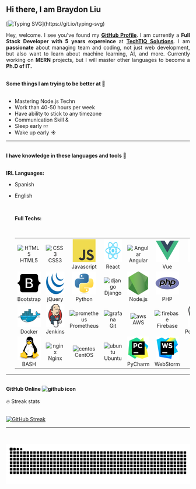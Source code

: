 ## Hi there, I am Braydon Liu

[![Typing SVG](https://readme-typing-svg.herokuapp.com/?lines=DevOps,+Full-Stack+Engineer;Mastering+Node.js+and+Laravel;+AWS+Community+Builder;Open-Source+Enthusiast;Node.js+Lover;Social+Media+Influencer;Blogger;)](https://git.io/typing-svg)

<p align="justify"> Hey, welcome. I see you've found my <b><a href="https://github.com/masterdev0218">GitHub Profile</a></b>. I am currently a <b>Full Stack Developer with 5 years expereince </b> at <strong><a href="https://microverse.org">TechTIQ Solutions</a></strong>. I am <b>passionate</b> about managing team and coding, not just web development, but also want to learn about machine learning, AI, and more. Currently working on <b>MERN</b> projects, but I will master other languages to become a <b>Ph.D of IT.</b></p>
<br>

  <summary><strong>Some things I am trying to be better at 🔧</strong></summary>
  <br>

- Mastering Node.js Techn
- Work than 40-50 hours per week
- Have ability to stick to any timezone
- Communication Skill &
- Sleep early 💤
- Wake up early ☀️

<hr>
<br>

  <summary><strong>I have knowledge in these languages and tools 🧠</strong></summary>
  <br>

  <p><strong>IRL Languages:</strong></p>

- Spanish
- English

    <br>
    <p><strong>Full Techs:</strong></p>

    <br>
    <table>
      <tr>
        <td align="center">
          <img alt="HTML5" height=64px src="https://cdn.jsdelivr.net/gh/devicons/devicon/icons/html5/html5-original.svg">
          <br>HTML5
        </td>
        <td align="center">
          <img alt="CSS3" height=64px src="https://cdn.jsdelivr.net/gh/devicons/devicon/icons/css3/css3-original.svg">
          <br>CSS3
        </td>
        <td align="center">
          <img alt="javascript" height=64px src="https://raw.githubusercontent.com/devicons/devicon/master/icons/javascript/javascript-original.svg">
          <br>Javascript
        </td>
        <td align="center">
          <img alt="React" height=64px src="https://raw.githubusercontent.com/github/explore/80688e429a7d4ef2fca1e82350fe8e3517d3494d/topics/react/react.png">
          <br>React
        </td>
        <td align="center">
          <img alt="Angular" height=64px src="https://www.vectorlogo.zone/logos/angular/angular-icon.svg">
          <br>Angular
        </td>
        <td align="center">
          <img alt="vue" height=64px src="https://raw.githubusercontent.com/devicons/devicon/master/icons/vuejs/vuejs-original.svg">
          <br>Vue
        </td>
        <td align="center">
        <img alt="flutter" height=64px src="https://raw.githubusercontent.com/devicons/devicon/master/icons/flutter/flutter-original.svg">
        <br>Flutter
      </td>
        <td align="center">
          <img alt="typescript" height=64px src="https://raw.githubusercontent.com/devicons/devicon/master/icons/typescript/typescript-original.svg">
          <br>Typescript
        </td>
      </tr>
    <tr>
      <td align="center">
        <img alt="bootstrap" height=64px src="https://raw.githubusercontent.com/devicons/devicon/master/icons/bootstrap/bootstrap-plain.svg">
        <br>Bootstrap
      </td>
      <td align="center">
        <img alt="jquery" height=64px src="https://raw.githubusercontent.com/devicons/devicon/master/icons/jquery/jquery-original.svg">
        <br>jQuery
      </td>
      <td align="center">
        <img alt="python" height=64px src="https://raw.githubusercontent.com/devicons/devicon/master/icons/python/python-original.svg">
        <br>Python
      </td>
      <td align="center">
        <img alt="django" height=64px src="https://cdn.worldvectorlogo.com/logos/django.svg">
        <br>Django
      </td>
      <td align="center">
        <img alt="react" height=64px src="https://raw.githubusercontent.com/github/explore/80688e429a7d4ef2fca1e82350fe8e3517d3494d/topics/nodejs/nodejs.png">
        <br>Node.js
      </td>
      <td align="center">
        <img alt="php" height=64px src="https://raw.githubusercontent.com/devicons/devicon/master/icons/php/php-original.svg">
        <br>PHP
      </td>
      <td align="center">
        <img alt="react" height=64px src="https://user-images.githubusercontent.com/39632170/109031546-077fa800-76ef-11eb-90ee-f49c93b996b7.png">
        <br>Java
      </td>
      <td align="center">
        <img alt="tailwind" height=64px src="https://opencv.org/wp-content/uploads/2021/01/OpenCV-logo.png">
        <br>OpenCV
      </td>
    </tr>
    <tr>
      <td align="center">
        <img alt="docker" height=64px src="https://raw.githubusercontent.com/devicons/devicon/master/icons/docker/docker-original.svg">
        <br>Docker
      </td>
      <td align="center">
        <img alt="jenkins" height=64px src="https://raw.githubusercontent.com/devicons/devicon/master/icons/jenkins/jenkins-original.svg">
        <br>Jenkins
      </td>
      <td align="center">
        <img alt="prometheus" height=64px src="https://cdn.worldvectorlogo.com/logos/prometheus.svg">
        <br>Prometheus
      </td>
      <td align="center">
        <img alt="grafana" height=64px src="https://www.vectorlogo.zone/logos/git-scm/git-scm-icon.svg">
        <br>Git
      </td>
      <td align="center">
        <img alt="aws" height=64px src="https://cdn.worldvectorlogo.com/logos/aws-logo.svg">
        <br>AWS
      </td>
      <td align="center">
        <img alt="firebase" height=64px src="https://cdn.worldvectorlogo.com/logos/firebase-1.svg">
        <br>Firebase
      </td>
      <td align="center">
        <img alt="postgresql" height=64px src="https://raw.githubusercontent.com/devicons/devicon/master/icons/postgresql/postgresql-original.svg">
        <br>PostgreSQL
      </td>
      <td align="center">
        <img alt="mysql" height=64px src="https://raw.githubusercontent.com/devicons/devicon/master/icons/mysql/mysql-original.svg">
        <br>MySQL
      </td>
    </tr>
    <tr>
      <td align="center">
        <img alt="bash" height=64px src="https://raw.githubusercontent.com/devicons/devicon/master/icons/linux/linux-original.svg">
        <br>BASH
      </td>
      <td align="center">
        <img alt="nginx" height=64px src="https://cdn.worldvectorlogo.com/logos/nginx-1.svg">
        <br>Nginx
      </td>
      <td align="center">
        <img alt="centos" height=64px src="https://cdn.worldvectorlogo.com/logos/centos-1.svg">
        <br>CentOS
      </td>
      <td align="center">
        <img alt="ubuntu" height=64px src="https://user-images.githubusercontent.com/39632170/109294252-25681c80-7857-11eb-9ec4-4fbdad9fadfc.png">
        <br>Ubuntu
      </td>
      <td align="center">
        <img alt="pycharm" height=64px src="https://raw.githubusercontent.com/devicons/devicon/master/icons/pycharm/pycharm-original.svg">
        <br>PyCharm
      </td>
      <td align="center">
        <img alt="webstorm" height=64px src="https://raw.githubusercontent.com/devicons/devicon/master/icons/webstorm/webstorm-original.svg">
        <br>WebStorm
      </td>
      <td align="center">
        <img alt="dart" height=64px src="https://cdn.worldvectorlogo.com/logos/dart.svg">
        <br>Dart
      </td>
    </tr>
  </table>

<hr>
<br>

  <summary><strong>GitHub Online <img width=17 height=17 src="assets/icons/github.svg" alt="github icon"></strong></summary>
  <br>
  <summary>🔥 Streak stats</summary><br>

[![GitHub Streak](https://github-readme-streak-stats.herokuapp.com?user=masterdev0218&theme=Merko&hide_border=true)](https://git.io/streak-stats)

<hr>
<br>

<p align="center">
  <img src="https://github.com/VishwaGauravIn/VishwaGauravIn/blob/output/github-contribution-grid-snake.svg">
</p>
